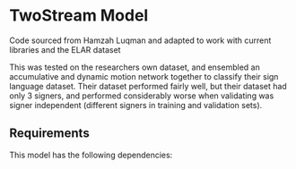 # TwoStream Model

Code sourced from Hamzah Luqman and adapted to work with current libraries and the ELAR dataset

This was tested on the researchers own dataset, and ensembled an accumulative and dynamic motion network together to classify their sign language dataset. Their dataset performed fairly well, but their dataset had only 3 signers, and performed considerably worse when validating was signer independent (different signers in training and validation sets).

## Requirements

This model has the following dependencies:

